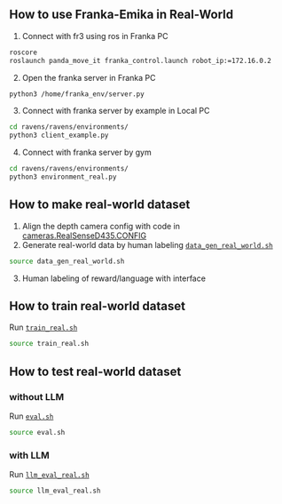 ## How to use Franka-Emika in Real-World

1. Connect with fr3 using ros in Franka PC
```bash
roscore
roslaunch panda_move_it franka_control.launch robot_ip:=172.16.0.2
```

2. Open the franka server in Franka PC
```bash
python3 /home/franka_env/server.py
```

3. Connect with franka server by example in Local PC
```bash
cd ravens/ravens/environments/
python3 client_example.py
```

4. Connect with franka server by gym
```bash
cd ravens/ravens/environments/
python3 environment_real.py
```

## How to make real-world dataset
1. Align the depth camera config with code in [cameras.RealSenseD435.CONFIG](ravens/ravens/environments/environment_real.py)
2. Generate real-world data by human labeling [`data_gen_real_world.sh`](scripts/data_gen_real_world.sh)
```bash
source data_gen_real_world.sh
```
3. Human labeling of reward/language with interface

## How to train real-world dataset
Run [`train_real.sh`](scripts/train_real.sh)
```bash
source train_real.sh
```

## How to test real-world dataset
### without LLM
Run [`eval.sh`](scripts/eval.sh)
```bash
source eval.sh
```
### with LLM
Run [`llm_eval_real.sh`](scripts/train_real.sh)
```bash
source llm_eval_real.sh
```
